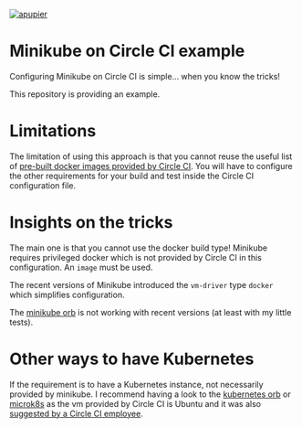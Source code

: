 [![apupier](https://circleci.com/gh/apupier/minikube-on-circleci-example.svg?style=svg)](https://circleci.com/gh/apupier/minikube-on-circleci-example)

# Minikube on Circle CI example

Configuring Minikube on Circle CI is simple... when you know the tricks!

This repository is providing an example.

# Limitations

The limitation of using this approach is that you cannot reuse the useful list of [pre-built docker images provided by Circle CI](https://circleci.com/docs/2.0/circleci-images/). You will have to configure the other requirements for your build and test inside the Circle CI configuration file.

# Insights on the tricks

The main one is that you cannot use the docker build type! Minikube requires privileged docker which is not provided by Circle CI in this configuration. An `image` must be used.

The recent versions of Minikube introduced the `vm-driver` type `docker` which simplifies configuration.

The [minikube orb](https://circleci.com/developer/orbs/orb/ccpgames/minikube) is not working with recent versions (at least with my little tests).

# Other ways to have Kubernetes

If the requirement is to have a Kubernetes instance, not necessarily provided by minikube. I recommend having a look to the [kubernetes orb](https://circleci.com/developer/orbs/orb/circleci/kubernetes) or [microk8s](https://ubuntu.com/tutorials/install-a-local-kubernetes-with-microk8s#1-overview) as the vm provided by Circle CI is Ubuntu and it was also [suggested by a Circle CI employee](https://discuss.circleci.com/t/how-to-setup-minikube-for-testing/38134/5?u=apupier).
